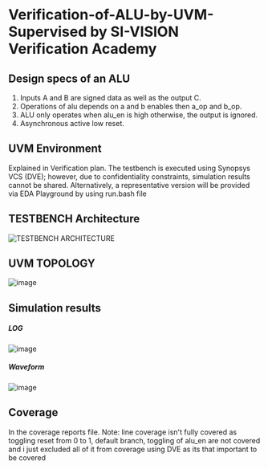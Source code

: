 # Verification-of-ALU-by-UVM-Supervised by SI-VISION Verification Academy
## Design specs of an  ALU
  1) Inputs A and B are signed data as well as the output C.
  2) Operations of alu depends on a and b enables then a_op and b_op.
  3) ALU only operates when alu_en is high otherwise, the output is ignored.
  4) Asynchronous active low reset.
  


## UVM Environment 
 Explained in Verification plan.
 The testbench is executed using Synopsys VCS (DVE); however, due to confidentiality constraints, simulation results cannot be shared. Alternatively, a representative version will be provided via EDA Playground by using run.bash file


## TESTBENCH Architecture 
![TESTBENCH ARCHITECTURE](https://github.com/user-attachments/assets/32c31858-ca99-46ce-bf09-d7734dca5530)


## UVM TOPOLOGY
![image](https://github.com/user-attachments/assets/cccff600-1937-4eb3-82dc-0adc49cb744f)


## Simulation results
  ##### LOG
  ![image](https://github.com/user-attachments/assets/507a55f8-d384-461d-abdd-4740a5a99eeb)

  ##### Waveform 
  ![image](https://github.com/user-attachments/assets/04fec46e-764a-445e-a1ee-8e2f578026a1)


## Coverage 
In the coverage reports file.
Note: line coverage isn't fully covered as toggling reset from 0 to 1, default branch, toggling of alu_en are not covered and i just excluded all of it from coverage using DVE as its that important to be covered




 
